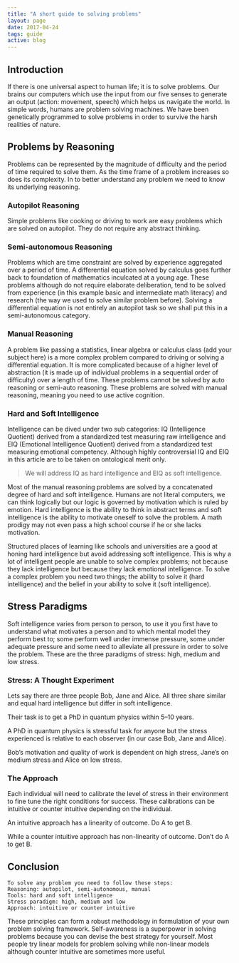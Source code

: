 ```yaml
---
title: "A short guide to solving problems"
layout: page
date: 2017-04-24
tags: guide
active: blog
---
```


## Introduction
If there is one universal aspect to human life; it is to solve problems. Our brains our computers which use the input from our five senses to generate an output (action: movement, speech) which helps us navigate the world. In simple words, humans are problem solving machines. We have been genetically programmed to solve problems in order to survive the harsh realities of nature.

## Problems by Reasoning

Problems can be represented by the magnitude of difficulty and the period of time required to solve them. As the time frame of a problem increases so does its complexity. In to better understand any problem we need to know its underlying reasoning.

### Autopilot Reasoning

Simple problems like cooking or driving to work are easy problems which are solved on autopilot. They do not require any abstract thinking.

### Semi-autonomous Reasoning

Problems which are time constraint are solved by experience aggregated over a period of time. A differential equation solved by calculus goes further back to foundation of mathematics inculcated at a young age. These problems although do not require elaborate deliberation, tend to be solved from experience (in this example basic and intermediate math literacy) and research (the way we used to solve similar problem before). Solving a differential equation is not entirely an autopilot task so we shall put this in a semi-autonomous category.

### Manual Reasoning

A problem like passing a statistics, linear algebra or calculus class (add your subject here) is a more complex problem compared to driving or solving a differential equation. It is more complicated because of a higher level of abstraction (it is made up of individual problems in a sequential order of difficulty) over a length of time. These problems cannot be solved by auto reasoning or semi-auto reasoning. These problems are solved with manual reasoning, meaning you need to use active cognition.

### Hard and Soft Intelligence

Intelligence can be dived under two sub categories: IQ (Intelligence Quotient) derived from a standardized test measuring raw intelligence and EIQ (Emotional Intelligence Quotient) derived from a standardized test measuring emotional competency.
Although highly controversial IQ and EIQ in this article are to be taken on ontological merit only.

> We will address IQ as hard intelligence and EIQ as soft intelligence.

Most of the manual reasoning problems are solved by a concatenated degree of hard and soft intelligence. Humans are not literal computers, we can think logically but our logic is governed by motivation which is ruled by emotion. Hard intelligence is the ability to think in abstract terms and soft intelligence is the ability to motivate oneself to solve the problem. A math prodigy may not even pass a high school course if he or she lacks motivation.

Structured places of learning like schools and universities are a good at honing hard intelligence but avoid addressing soft intelligence. This is why a lot of intelligent people are unable to solve complex problems; not because they lack intelligence but because they lack emotional intelligence. To solve a complex problem you need two things; the ability to solve it (hard intelligence) and the belief in your ability to solve it (soft intelligence).

## Stress Paradigms

Soft intelligence varies from person to person, to use it you first have to understand what motivates a person and to which mental model they perform best to; some perform well under immense pressure, some under adequate pressure and some need to alleviate all pressure in order to solve the problem. These are the three paradigms of stress: high, medium and low stress.

### Stress: A Thought Experiment

Lets say there are three people Bob, Jane and Alice. All three share similar and equal hard intelligence but differ in soft intelligence.

Their task is to get a PhD in quantum physics within 5–10 years.

A PhD in quantum physics is stressful task for anyone but the stress experienced is relative to each observer (in our case Bob, Jane and Alice).

Bob’s motivation and quality of work is dependent on high stress, Jane’s on medium stress and Alice on low stress.

### The Approach

Each individual will need to calibrate the level of stress in their environment to fine tune the right conditions for success. These calibrations can be intuitive or counter intuitive depending on the individual.

An intuitive approach has a linearity of outcome. Do A to get B.

While a counter intuitive approach has non-linearity of outcome. Don’t do A to get B.

## Conclusion

```
To solve any problem you need to follow these steps:
Reasoning: autopilot, semi-autonomous, manual
Tools: hard and soft intelligence
Stress paradigm: high, medium and low
Approach: intuitive or counter intuitive

```
These principles can form a robust methodology in formulation of your own problem solving framework. Self-awareness is a superpower in solving problems because you can devise the best strategy for yourself. Most people try linear models for problem solving while non-linear models although counter intuitive are sometimes more useful.
